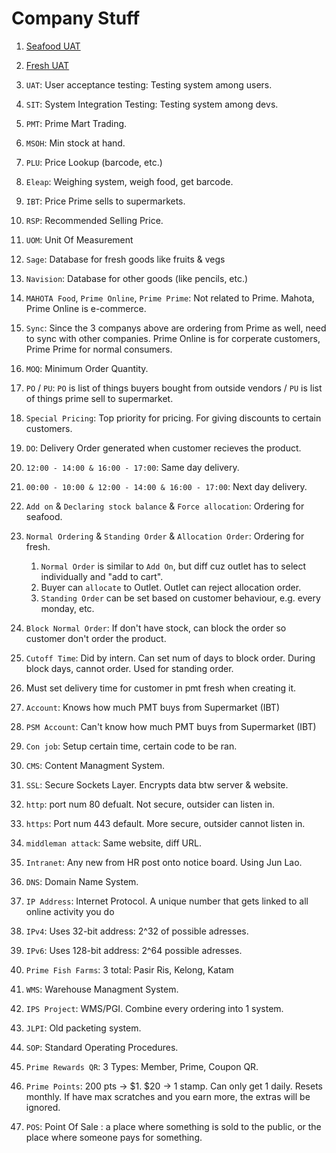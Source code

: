 # Company Stuff
1. [Seafood UAT](https://pmtfresh-uat.primesupermarket.com/login.php)
1. [Fresh UAT](https://pmtseafood-uat.primesupermarket.com/login.php)
1. `UAT`: User acceptance testing: Testing system among users.
1. `SIT`: System Integration Testing: Testing system among devs.
1. `PMT`: Prime Mart Trading.
1. `MSOH`: Min stock at hand.
1. `PLU`: Price Lookup (barcode, etc.)
1. `Eleap`: Weighing system, weigh food, get barcode.
1. `IBT`: Price Prime sells to supermarkets.
1. `RSP`: Recommended Selling Price.
1. `UOM`: Unit Of Measurement
1. `Sage`: Database for fresh goods like fruits & vegs
1. `Navision`: Database for other goods (like pencils, etc.)
1. `MAHOTA Food`, `Prime Online`, `Prime Prime`: Not related to Prime. Mahota, Prime Online is e-commerce.
1. `Sync`: Since the 3 companys above are ordering from Prime as well, need to sync with other companies. Prime Online is for corperate customers, Prime Prime for normal consumers.
1. `MOQ`: Minimum Order Quantity.
1. `PO` / `PU`: `PO` is list of things buyers bought from outside vendors / `PU` is list of things prime sell to supermarket.
1. `Special Pricing`: Top priority for pricing. For giving discounts to certain customers.
1. `DO`: Delivery Order generated when customer recieves the product.
1. `12:00 - 14:00 & 16:00 - 17:00`: Same day delivery.
1. `00:00 - 10:00 & 12:00 - 14:00 & 16:00 - 17:00`: Next day delivery.
1. `Add on` & `Declaring stock balance` & `Force allocation`: Ordering for seafood.
1. `Normal Ordering` & `Standing Order` & `Allocation Order`: Ordering for fresh.
    1. `Normal Order` is similar to `Add On`, but diff cuz outlet has to select individually and "add to cart". 
    1.  Buyer can `allocate` to Outlet. Outlet can reject allocation order. 
    1. `Standing Order` can be set based on customer behaviour, e.g. every monday, etc.
1. `Block Normal Order`: If don't have stock, can block the order so customer don't order the product.
1. `Cutoff Time`: Did by intern. Can set num of days to block order. During block days, cannot order. Used for standing order.
1. Must set delivery time for customer in pmt fresh when creating it.

1. `Account`: Knows how much PMT buys from Supermarket (IBT)
1. `PSM Account`: Can't know how much PMT buys from Supermarket (IBT)
1. `Con job`: Setup certain time, certain code to be ran.
1. `CMS`: Content Managment System.
1. `SSL`: Secure Sockets Layer. Encrypts data btw server & website.
1. `http`: port num 80 defualt. Not secure, outsider can listen in.
1. `https`: Port num 443 default. More secure, outsider cannot listen in.
1. `middleman attack`: Same website, diff URL.
1. `Intranet`: Any new from HR post onto notice board. Using Jun Lao.
1. `DNS`: Domain Name System. 
1. `IP Address`: Internet Protocol. A unique number that gets linked to all online activity you do
1. `IPv4`: Uses 32-bit address: 2^32 of possible adresses.
1. `IPv6`: Uses 128-bit address: 2^64 possible adresses.
1. `Prime Fish Farms`: 3 total: Pasir Ris, Kelong, Katam
1. `WMS`: Warehouse Managment System.
1. `IPS Project`: WMS/PGI. Combine every ordering into 1 system.
1. `JLPI`: Old packeting system.
1. `SOP`: Standard Operating Procedures.

1. `Prime Rewards QR`: 3 Types: Member, Prime, Coupon QR.
1. `Prime Points`: 200 pts -> $1. $20 -> 1 stamp. Can only get 1 daily. Resets monthly. If have max scratches and you earn more, the extras will be ignored.
1. `POS`: Point Of Sale : a place where something is sold to the public, or the place where someone pays for something.